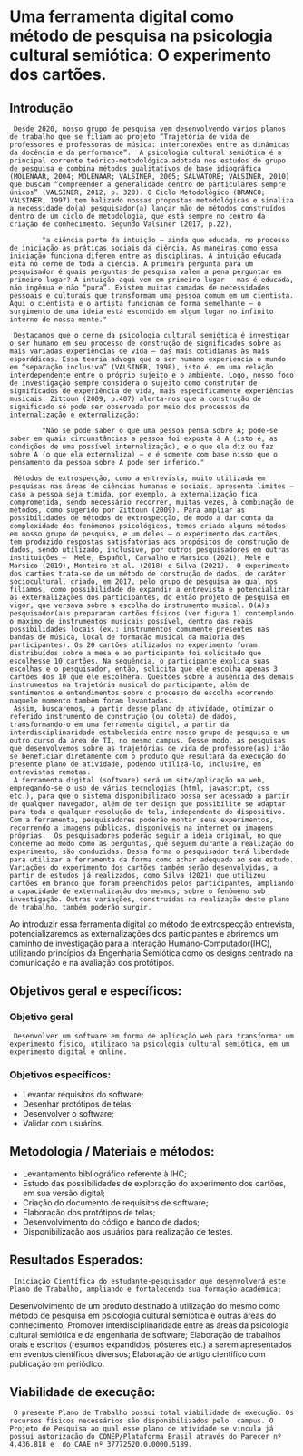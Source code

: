# Uma ferramenta digital como método de pesquisa na psicologia cultural semiótica: O experimento dos cartões.
## Introdução

     Desde 2020, nosso grupo de pesquisa vem desenvolvendo vários planos de trabalho que se filiam ao projeto “Trajetória de vida de professores e professoras de música: interconexões entre as dinâmicas da docência e da performance”.  A psicologia cultural semiótica é a principal corrente teórico-metodológica adotada nos estudos do grupo de pesquisa e combina métodos qualitativos de base idiográfica (MOLENAAR, 2004; MOLENAAR; VALSINER, 2005; SALVATORE; VALSINER, 2010) que buscam “compreender a generalidade dentro de particulares sempre únicos” (VALSINER, 2012, p. 320). O Ciclo Metodológico (BRANCO; VALSINER, 1997) tem balizado nossas propostas metodológicas e sinaliza a necessidade do(a) pesquisador(a) lançar mão de métodos construídos dentro de um ciclo de metodologia, que está sempre no centro da criação de conhecimento. Segundo Valsiner (2017, p.22), 

            "a ciência parte da intuição — ainda que educada, no processo de iniciação às práticas sociais da ciência. As maneiras como essa iniciação funciona diferem entre as disciplinas. A intuição educada está no cerne de toda a ciência. A primeira pergunta para um pesquisador é quais perguntas de pesquisa valem a pena perguntar em primeiro lugar? A intuição aqui vem em primeiro lugar – mas é educada, não ingênua e não “pura”. Existem muitas camadas de necessidades pessoais e culturais que transformam uma pessoa comum em um cientista. Aqui o cientista e o artista funcionam de forma semelhante – o surgimento de uma ideia está escondido em algum lugar no infinito interno de nossa mente."

     Destacamos que o cerne da psicologia cultural semiótica é investigar o ser humano em seu processo de construção de significados sobre as mais variadas experiências de vida – das mais cotidianas às mais esporádicas. Essa teoria advoga que o ser humano experiencia o mundo em “separação inclusiva” (VALSINER, 1998), isto é, em uma relação interdependente entre o próprio sujeito e o ambiente. Logo, nosso foco de investigação sempre considera o sujeito como construtor de significados de experiência de vida, mais especificamente experiências musicais. Zittoun (2009, p.407) alerta-nos que a construção de significado só pode ser observada por meio dos processos de internalização e externalização:

            "Não se pode saber o que uma pessoa pensa sobre A; pode-se saber em quais circunstâncias a pessoa foi exposta à A (isto é, as condições de uma possível internalização), e o que ela diz ou faz sobre A (o que ela externaliza) – e é somente com base nisso que o pensamento da pessoa sobre A pode ser inferido." 

     Métodos de extrospecção, como a entrevista, muito utilizada em pesquisas nas áreas de ciências humanas e sociais, apresenta limites – caso a pessoa seja tímida, por exemplo, a externalização fica comprometida, sendo necessário recorrer, muitas vezes, à combinação de métodos, como sugerido por Zittoun (2009). Para ampliar as possibilidades de métodos de extrospecção, de modo a dar conta da complexidade dos fenômenos psicológicos, temos criado alguns métodos em nosso grupo de pesquisa, e um deles – o experimento dos cartões,  tem produzido respostas satisfatórias aos propósitos de construção de dados, sendo utilizado, inclusive, por outros pesquisadores em outras instituições –  Mele, Español, Carvalho e Marsico (2021), Mele e Marsico (2019), Monteiro et al. (2018) e Silva (2021).  O experimento dos cartões trata-se de um método de construção de dados, de caráter sociocultural, criado, em 2017, pelo grupo de pesquisa ao qual nos filiamos, como possibilidade de expandir a entrevista e potencializar as externalizações dos participantes, do então projeto de pesquisa em vigor, que versava sobre a escolha do instrumento musical. O(A)s pesquisador(a)s prepararam cartões físicos (ver figura 1) contemplando o máximo de instrumentos musicais possível, dentro das reais possibilidades locais (ex.: instrumentos comumente presentes nas bandas de música, local de formação musical da maioria dos participantes). Os 20 cartões utilizados no experimento foram distribuídos sobre a mesa e ao participante foi solicitado que escolhesse 10 cartões. Na sequência, o participante explica suas escolhas e o pesquisador, então, solicita que ele escolha apenas 3 cartões dos 10 que ele escolhera. Questões sobre a ausência dos demais instrumentos na trajetória musical do participante, além de sentimentos e entendimentos sobre o processo de escolha ocorrendo naquele momento também foram levantadas.
     Assim, buscaremos, a partir desse plano de atividade, otimizar o referido instrumento de construção (ou coleta) de dados, transformando-o em uma ferramenta digital, a partir da interdisciplinaridade estabelecida entre nosso grupo de pesquisa e um outro curso da área de TI, no mesmo campus. Desse modo, as pesquisas que desenvolvemos sobre as trajetórias de vida de professore(as) irão se beneficiar diretamente com o produto que resultará da execução do presente plano de atividade, podendo utilizá-lo, inclusive, em entrevistas remotas.
     A ferramenta digital (software) será um site/aplicação na web,  empregando-se o uso de várias tecnologias (html, javascript, css etc.), para que o sistema disponibilizado possa ser acessado a partir de qualquer navegador, além de ter design que possibilite se adaptar para toda e qualquer resolução de tela, independente do dispositivo. Com a ferramenta, pesquisadores poderão montar seus experimentos, recorrendo a imagens públicas, disponíveis na internet ou imagens próprias.  Os pesquisadores poderão seguir a ideia original, no que concerne ao modo como as perguntas, que seguem durante a realização do experimento, são conduzidas. Dessa forma o pesquisador terá liberdade para utilizar a ferramenta da forma como achar adequado ao seu estudo.  Variações do experimento dos cartões também serão desenvolvidas, a partir de estudos já realizados, como Silva (2021) que utilizou cartões em branco que foram preenchidos pelos participantes, ampliando a capacidade de externalização dos mesmos, sobre o fenômeno sob investigação. Outras variações, construídas na realização deste plano de trabalho, também poderão surgir. 
Ao introduzir essa ferramenta digital ao método de extrospecção entrevista, potencializaremos as externalizações dos participantes e abriremos um caminho de investigação para a Interação Humano-Computador(IHC), utilizando princípios da Engenharia Semiótica como os designs centrado na comunicação e na avaliação dos protótipos. 

## Objetivos geral e específicos:
### Objetivo geral
     Desenvolver um software em forma de aplicação web para transformar um experimento físico, utilizado na psicologia cultural semiótica, em um experimento digital e online.
### Objetivos específicos: 
- Levantar requisitos do software;
- Desenhar protótipos de telas;
- Desenvolver o software;
- Validar com usuários.

## Metodologia / Materiais e métodos: 
- Levantamento bibliográfico referente à IHC;
- Estudo das possibilidades de exploração do experimento dos cartões, em sua versão digital;
- Criação do documento de requisitos de software; 
- Elaboração dos protótipos de telas;
- Desenvolvimento do código e banco de dados;
- Disponibilização aos usuários para realização de testes.

## Resultados Esperados:
     Iniciação Científica do estudante-pesquisador que desenvolverá este Plano de Trabalho, ampliando e fortalecendo sua formação acadêmica; 
Desenvolvimento de um produto destinado à utilização do mesmo como método de pesquisa em psicologia cultural semiótica e outras áreas do conhecimento;
Promover interdisciplinaridade entre as áreas da psicologia cultural semiótica e da engenharia de software;
Elaboração de trabalhos orais e escritos (resumos expandidos, pôsteres etc.) a serem apresentados em eventos científicos diversos;
Elaboração de artigo científico com publicação em periódico.

## Viabilidade de execução:
     O presente Plano de Trabalho possui total viabilidade de execução. Os recursos físicos necessários são disponibilizados pelo  campus. O Projeto de Pesquisa ao qual esse plano de atividade se vincula já possui autorização do CONEP/Plataforma Brasil através do Parecer nº 4.436.818 e  do CAAE nº 37772520.0.0000.5189.
